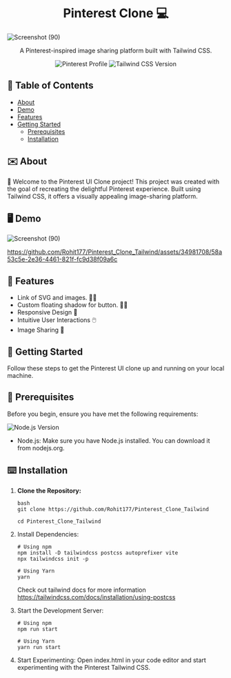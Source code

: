 
<h1 align="center">Pinterest Clone 💻</h1>


![Screenshot (90)](https://github.com/Rohit177/Pinterest_Clone_Tailwind/assets/34981708/eac3c3e2-714f-4bcc-8ed8-fb2b2f984b26)

<p align="center">
  A Pinterest-inspired image sharing platform built with Tailwind CSS.
</p>

<!-- Add badges, if applicable -->
<p align="center">
   <img src="https://img.shields.io/badge/Pinterest-%E2%9C%93-BD081C?style=for-the-badge&logo=pinterest" alt="Pinterest Profile">

<img src="https://img.shields.io/badge/Tailwind%20CSS-3.3.3-38B2AC?style=for-the-badge&logo=tailwind-css" alt="Tailwind CSS Version">
</p>

## 📂 Table of Contents

- [About](#about)
- [Demo](#demo)
- [Features](#features)
- [Getting Started](#getting-started)
  - [Prerequisites](#prerequisites)
  - [Installation](#installation)


## ✉️ About

🚀 Welcome to the Pinterest UI Clone project! This project was created with the goal of recreating the delightful Pinterest experience. Built using Tailwind CSS, it offers a visually appealing image-sharing platform.


## 🖥 Demo
![Screenshot (90)](https://github.com/Rohit177/Pinterest_Clone_Tailwind/assets/34981708/148cb0b8-fadf-4f5d-8f93-c983759353ca)


https://github.com/Rohit177/Pinterest_Clone_Tailwind/assets/34981708/58a53c5e-2e36-4461-821f-fc9d38f09a6c



## 🌟 Features
- Link of SVG and images. 🤳🏻
- Custom floating shadow for button. ☝🏻
- Responsive Design 📱
- Intuitive User Interactions 🖱️
- Image Sharing 📲

## 📝 Getting Started
Follow these steps to get the Pinterest UI clone up and running on your local machine.

## 🧲 Prerequisites
Before you begin, ensure you have met the following requirements:

![Node.js Version](https://img.shields.io/badge/Node.js-14.17.6-green?style=for-the-badge&logo=node.js)
- Node.js: Make sure you have Node.js installed. You can download it from nodejs.org.


## ⌨️ Installation
1. **Clone the Repository:**
   ```
   bash
   git clone https://github.com/Rohit177/Pinterest_Clone_Tailwind

   cd Pinterest_Clone_Tailwind
   ```
   
2. Install Dependencies:
   ```
   # Using npm
   npm install -D tailwindcss postcss autoprefixer vite
   npx tailwindcss init -p
   
   # Using Yarn
   yarn
   ```
   Check out tailwind docs for more information https://tailwindcss.com/docs/installation/using-postcss
   

3. Start the Development Server:
   ```
   # Using npm
   npm run start
   
   # Using Yarn
   yarn run start
   ```

4. Start Experimenting:
   Open index.html in your code editor and start experimenting with the Pinterest Tailwind CSS.





